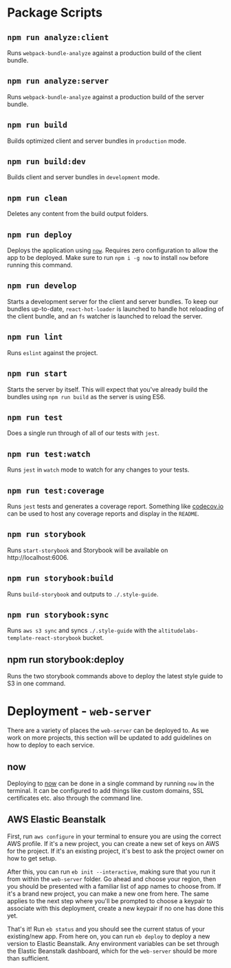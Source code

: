 # Package Scripts

## `npm run analyze:client`

Runs `webpack-bundle-analyze` against a production build of the client bundle.

## `npm run analyze:server`

Runs `webpack-bundle-analyze` against a production build of the server bundle.

## `npm run build`

Builds optimized client and server bundles in `production` mode.

## `npm run build:dev`

Builds client and server bundles in `development` mode.

## `npm run clean`

Deletes any content from the build output folders.

## `npm run deploy`

Deploys the application using [`now`](https://zeit.co/now). Requires zero configuration to allow the app to be deployed. Make sure to run `npm i -g now` to install `now` before running this command.

## `npm run develop`

Starts a development server for the client and server bundles. To keep our bundles up-to-date, `react-hot-loader` is launched to handle hot reloading of the client bundle, and an `fs` watcher is launched to reload the server.

## `npm run lint`

Runs `eslint` against the project.

## `npm run start`

Starts the server by itself. This will expect that you've already build the bundles using `npm run build` as the server is using ES6.

## `npm run test`

Does a single run through of all of our tests with `jest`.

## `npm run test:watch`

Runs `jest` in `watch` mode to watch for any changes to your tests.

## `npm run test:coverage`

Runs `jest` tests and generates a coverage report. Something like [codecov.io](https://codecov.io) can be used to host any coverage reports and display in the `README`.

## `npm run storybook`
Runs `start-storybook` and Storybook will be available on http://localhost:6006.

## `npm run storybook:build`
Runs `build-storybook` and outputs to `./.style-guide`.

## `npm run storybook:sync`
Runs `aws s3 sync` and syncs `./.style-guide` with the `altitudelabs-template-react-storybook` bucket.

## npm run storybook:deploy
Runs the two storybook commands above to deploy the latest style guide to S3 in one command.

# Deployment - `web-server`

There are a variety of places the `web-server` can be deployed to. As we work on more projects, this section will be updated to add guidelines on how to deploy to each service.

## now

Deploying to [now](https://zeit.co/now) can be done in a single command by running `now` in the terminal. It can be configured to add things like custom domains, SSL certificates etc. also through the command line.

## AWS Elastic Beanstalk

First, run `aws configure` in your terminal to ensure you are using the correct AWS profile. If it's a new project, you can create a new set of keys on AWS for the project. If it's an existing project, it's best to ask the project owner on how to get setup.

After this, you can run `eb init --interactive`, making sure that you run it from within the `web-server` folder. Go ahead and choose your region, then you should be presented with a familiar list of app names to choose from. If it's a brand new project, you can make a new one from here. The same applies to the next step where you'll be prompted to choose a keypair to associate with this deployment, create a new keypair if no one has done this yet.

That's it! Run `eb status` and you should see the current status of your existing/new app. From here on, you can run `eb deploy` to deploy a new version to Elastic Beanstalk. Any environment variables can be set through the Elastic Beanstalk dashboard, which for the `web-server` should be more than sufficient.
